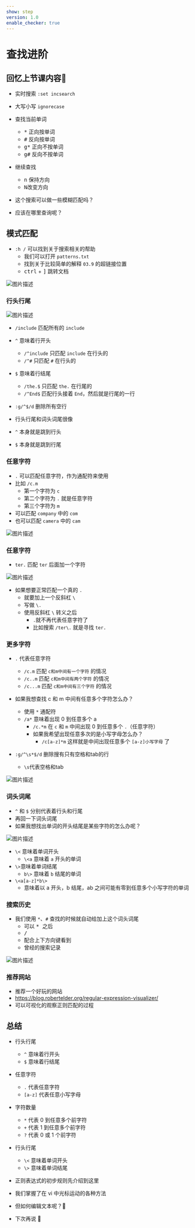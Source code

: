 ```yaml
---
show: step
version: 1.0
enable_checker: true
---
```


# 查找进阶

## 回忆上节课内容🤔

- 实时搜索 `:set incsearch`
- 大写小写 `ignorecase`
- 查找当前单词
  - <kbd>*</kbd> 正向按单词
  - <kbd>#</kbd> 反向按单词
  - <kbd>g*</kbd> 正向不按单词
  - <kbd>g#</kbd> 反向不按单词

- 继续查找
  - <kbd>n</kbd>  保持方向
  - <kbd>N</kbd>改变方向

- 这个搜索可以做一些模糊匹配吗？
- 应该在哪里查询呢？

## 模式匹配

- `:h /` 可以找到关于搜索相关的帮助
	- 我们可以打开 `patterns.txt`
	- 找到关于比较简单的解释 `03.9` 的超链接位置
	- <kbd>ctrl</kbd> + <kbd>]</kbd> 跳转文档

![图片描述](https://doc.shiyanlou.com/courses/uid1190679-20210128-1611806284371)

### 行头行尾

![图片描述](https://doc.shiyanlou.com/courses/uid1190679-20210128-1611808182156)

- `/include` 匹配所有的 `include`
- `^` 意味着行开头
	- `/^include` 只匹配 `include` 在行头的
	- `/^#` 只匹配 `#` 在行头的
- `$` 意味着行结尾
	- `/the.$` 只匹配 `the.` 在行尾的
	- `/^End$` 匹配行头接着 `End`，然后就是行尾的一行
- `:g/^$/d` 删除所有空行

- 行头行尾和词头词尾很像
- `^` 本身就是跳到行头
- `$` 本身就是跳到行尾

### 任意字符

- `.` 可以匹配任意字符，作为通配符来使用
- 比如 `/c.m`
  - 第一个字符为 `c`
  - 第二个字符为 `.` 就是任意字符
  - 第三个字符为 `m`
- 可以匹配 `company` 中的 `com`
- 也可以匹配 `camera` 中的 `cam`

![图片描述](https://doc.shiyanlou.com/courses/uid1190679-20210128-1611809141432)

### 任意字符

- `ter.` 匹配 `ter` 后面加一个字符

![图片描述](https://doc.shiyanlou.com/courses/uid1190679-20210705-1625480848298)

- 如果想要正常匹配一个真的 `.`
	- 就要加上一个反斜杠 `\`
	- 写做 `\.`
	- 使用反斜杠 `\` 转义之后
		- `.`就不再代表任意字符了
		- 比如搜索 `/ter\.` 就是寻找 `ter.`

### 更多字符

- `.` 代表任意字符
  - `/c.m` 匹配 `c和m中间有一个字符` 的情况
  - `/c..m` 匹配 `c和m中间有两个字符` 的情况
  - `/c...m` 匹配 `c和m中间有三个字符` 的情况

- 如果我想查找 c 和 m 中间有任意多个字符怎么办？
  - 使用 `*` 通配符
  - `/a*` 意味着出现 0 到任意多个 a
	- `/c.*m` 在 `c` 和 `m` 中间出现 0 到任意多个 `.`（任意字符）
	- 如果我希望出现任意多次的是小写字母怎么办？
      - `/c[a-z]*m` 这样就是中间出现任意多个 `[a-z]小写字母` 了
- `:g/^\s*$/d` 删除搜有只有空格和tab的行
	- `\s`代表空格和tab

![图片描述](https://doc.shiyanlou.com/courses/uid1190679-20210128-1611810518869)

### 词头词尾

- `^` 和 `$` 分别代表着行头和行尾
- 再回一下词头词尾
- 如果我想找出单词的开头结尾是某些字符的怎么办呢？

![图片描述](https://doc.shiyanlou.com/courses/uid1190679-20210128-1611810673432)


- `\<` 意味着单词开头
	- `\<a` 意味着 `a` 开头的单词
- `\>`意味着单词结尾
	- `b\>` 意味着 `b` 结尾的单词
- `\<a[a-z]*b\>`
	- 意味着以 a 开头，b 结尾，ab 之间可能有零到任意多个小写字符的单词

### 搜索历史
- 我们使用 `*`、`#` 查找的时候就自动给加上这个词头词尾
	- 可以 <kbd>* </kbd> 之后 
	- <kbd>/</kbd> 
	- 配合上下方向键看到
	- 曾经的搜索记录

![图片描述](https://doc.shiyanlou.com/courses/uid1190679-20210207-1612659762671)

### 推荐网站

- 推荐一个好玩的网站
- https://blog.robertelder.org/regular-expression-visualizer/
- 可以可视化的观察正则匹配的过程

## 总结

- 行头行尾
  - `^` 意味着行开头
  - `$` 意味着行结尾 

- 任意字符
  - `.` 代表任意字符 
  - `[a-z]` 代表任意小写字母

- 字符数量
  - `*` 代表 0 到任意多个前字符
  - `+` 代表 1 到任意多个前字符
  - `?` 代表 0 或 1 个前字符

- 行头行尾
  - `\<` 意味着单词开头
  - `\>` 意味着单词结尾
- 正则表达式的初步规则先介绍到这里
- 我们掌握了在 vi 中光标运动的各种方法
- 但如何编辑文本呢？🤪
- 下次再说 👋






